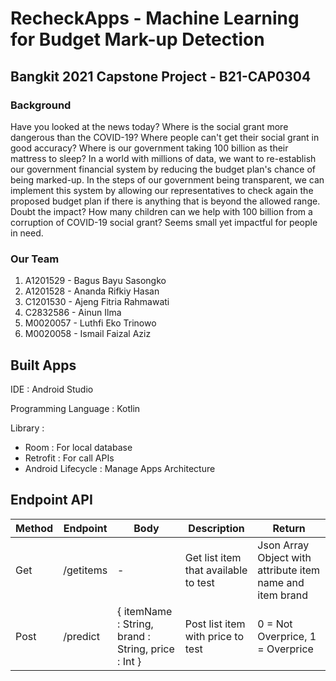 # RecheckApps - Machine Learning for Budget Mark-up Detection
## Bangkit 2021 Capstone Project - B21-CAP0304

### Background
Have you looked at the news today? Where is the social grant more dangerous than the COVID-19? Where people can't get their social grant in good accuracy? Where is our government taking 100 billion as their mattress to sleep? In a world with millions of data, we want to re-establish our government financial system by reducing the budget plan's chance of being marked-up. In the steps of our government being transparent, we can implement this system by allowing our representatives to check again the proposed budget plan if there is anything that is beyond the allowed range. Doubt the impact? How many children can we help with 100 billion from a corruption of COVID-19 social grant? Seems small yet impactful for people in need.

### Our Team
1. A1201529 - Bagus Bayu Sasongko
2. A1201528 - Ananda Rifkiy Hasan
3. C1201530 - Ajeng Fitria Rahmawati
4. C2832586 - Ainun Ilma
5. M0020057 - Luthfi Eko Trinowo
6. M0020058 - Ismail Faizal Aziz


## Built Apps
IDE : Android Studio

Programming Language : Kotlin

Library : 
 - Room : For local database
 - Retrofit : For call APIs
 - Android Lifecycle : Manage Apps Architecture



## Endpoint API

|Method | Endpoint | Body | Description | Return
|--|--|--|--|--|
| Get | /getitems | - | Get list item that available to test | Json Array Object with attribute item name and item brand
| Post| /predict | { itemName : String, brand : String, price : Int } | Post list item with price to test | 0 = Not Overprice, 1 = Overprice
